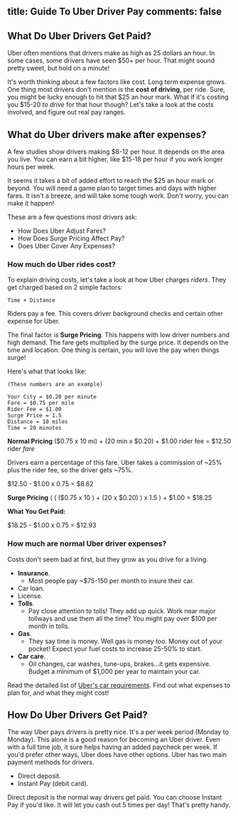title: Guide To Uber Driver Pay
comments: false
---

## What Do Uber Drivers Get Paid?

Uber often mentions that drivers make as high as 25 dollars an hour.  In some cases, some drivers have seen $50+ per hour. That might sound pretty sweet, but hold on a minute!

It's worth thinking about a few factors like cost. Long term expense grows. One thing most drivers don't mention is the **cost of driving**, per ride. Sure, you might be lucky enough to hit that $25 an hour mark. What if it's costing you $15-20 _to drive_ for that hour though? Let's take a look at the costs involved, and figure out real pay ranges.

## What do Uber drivers make after expenses?
A few studies show drivers making $8-12 per hour. It depends on the area you live. You can earn a bit higher, like $15-18 per hour if you work longer hours per week.

It seems it takes a bit of added effort to reach the $25 an hour mark or beyond. You will need a game plan to target times and days with higher fares. It isn't a breeze, and will take some tough work. Don't worry, you can make it happen!

These are a few questions most drivers ask:

* How Does Uber Adjust Fares?
* How Does Surge Pricing Affect Pay?
* Does Uber Cover Any Expenses?

### How much do Uber rides cost?
To explain driving costs, let's take a look at how Uber charges _riders_. They get charged based on 2 simple factors:

`Time + Distance`

Riders pay a fee. This covers driver background checks and certain other expense for Uber.

The final factor is **Surge Pricing**. This happens with low driver numbers and high demand. The fare gets multiplied by the surge price. It depends on the time and location. One thing is certain, you will love the pay when things surge!

Here's what that looks like:

```
(These numbers are an example)

Your City = $0.20 per minute
Fare = $0.75 per mile
Rider Fee = $1.00
Surge Price = 1.5
Distance = 10 miles
Time = 20 minutes
```

**Normal Pricing**
($0.75 x 10 mi) + (20 min x $0.20) + $1.00 rider fee = $12.50 rider _fare_

Drivers earn a percentage of this fare. Uber takes a commission of ~25% plus the rider fee, so the driver gets ~75%.

$12.50 - $1.00 x 0.75 = $8.62

**Surge Pricing**
( ( ($0.75 x 10 ) + (20 x $0.20) ) x 1.5 ) + $1.00 = $18.25

**What You Get Paid:**

$18.25 - $1.00 x 0.75 = $12.93

### How much are normal Uber driver expenses?
Costs don't seem bad at first, but they grow as you drive for a living. 

* **Insurance**.
    - Most people pay ~$75-150 per month to insure their car.
* Car loan.
* License.
* **Tolls**.
    - Pay close attention to tolls! They add up quick. Work near major tollways and use them all the time? You might pay over $100 per month in tolls.
* **Gas**.
    - They say time is money. Well gas is money too. Money out of your pocket! Expect your fuel costs to increase 25-50% to start.
* **Car care**.
    - Oil changes, car washes, tune-ups, brakes...it gets expensive. Budget a minimum of $1,000 per year to maintain your car.

Read the detailed list of [Uber's car requirements](/uber/uber-vehicle-requirements). Find out what expenses to plan for, and what they might cost!

## How Do Uber Drivers Get Paid?
The way Uber pays drivers is pretty nice. It's a per week period (Monday to Monday). This alone is a good reason for becoming an Uber driver. Even with a full time job, it sure helps having an added paycheck per week. If you'd prefer other ways, Uber does have other options. Uber has two main payment methods for drivers.

* Direct deposit.
* Instant Pay (debit card).

Direct deposit is the normal way drivers get paid. You can choose Instant Pay if you'd like. It will let you cash out 5 times per day! That's pretty handy.